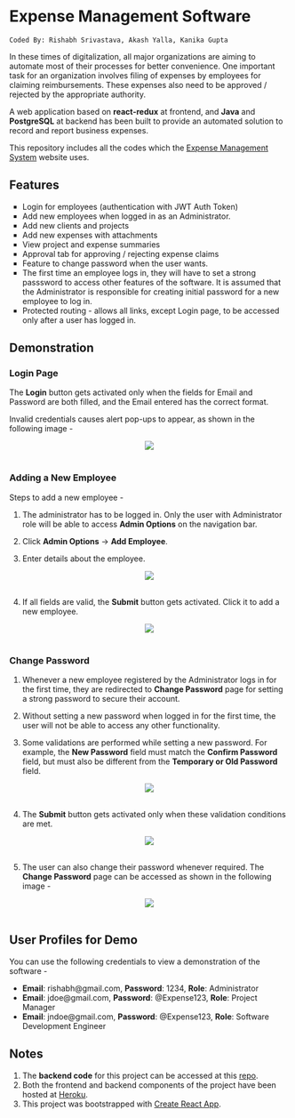 # Expense Management Software
```
Coded By: Rishabh Srivastava, Akash Yalla, Kanika Gupta
```
In these times of digitalization, all major organizations are aiming to automate most of their processes for better convenience. One important task for an organization involves filing of expenses by employees for claiming reimbursements. These expenses also need to be approved / rejected by the appropriate authority.

A web application based on **react-redux** at frontend, and **Java** and **PostgreSQL** at backend has been built to provide an automated solution to record and
report business expenses.

This repository includes all the codes which the [Expense Management System](https://expense-management-system-rs.herokuapp.com/) website uses.

## Features
<ul type="square">
  <li> Login for employees (authentication with JWT Auth Token)
  <li> Add new employees when logged in as an Administrator.
  <li> Add new clients and projects
  <li> Add new expenses with attachments
  <li> View project and expense summaries
  <li> Approval tab for approving / rejecting expense claims
  <li> Feature to change password when the user wants.
  <li> The first time an employee logs in, they will have to set a strong passsword to access other features of the software. It is assumed that the Administrator is responsible for creating initial password for a new employee to log in.
  <li> Protected routing - allows all links, except Login page, to be accessed only after a user has logged in. 
</ul>

## Demonstration
### Login Page
The **Login** button gets activated only when the fields for Email and Password are both filled, and the Email entered has the correct format.

Invalid credentials causes alert pop-ups to appear, as shown in the following image -
<div align = "center">
  <kbd>
    <img src = "https://user-images.githubusercontent.com/39689610/134283484-079f6b2d-b04b-4970-a49f-74d42c43ee76.png">
  </kbd>
 </div>
 <br>

### Adding a New Employee
Steps to add a new employee -
1. The administrator has to be logged in. Only the user with Administrator role will be able to access **Admin Options** on the navigation bar.
2. Click **Admin Options** -> **Add Employee**.

3. Enter details about the employee.
<div align = "center">
  <kbd>
    <img src = "https://user-images.githubusercontent.com/39689610/134284500-d0e42738-d55f-43b8-8c38-7ab455cfc2fd.png">
  </kbd>
 </div>
 <br>
 
4. If all fields are valid, the **Submit** button gets activated. Click it to add a new employee.
<div align = "center">
  <kbd>
    <img src = "https://user-images.githubusercontent.com/39689610/134284524-cb84f266-5317-4098-9f28-4506b2bd379b.png">
  </kbd>
 </div>
 <br>
 
### Change Password
1. Whenever a new employee registered by the Administrator logs in for the first time, they are redirected to **Change Password** page for setting a strong password to secure their account.

2. Without setting a new password when logged in for the first time, the user will not be able to access any other functionality.

3. Some validations are performed while setting a new password. For example, the **New Password** field must match the **Confirm Password** field, but must also be different from the **Temporary or Old Password** field.
<div align = "center">
  <kbd>
    <img src = "https://user-images.githubusercontent.com/39689610/134287005-2dfcb3a4-7c57-4f9a-9061-f3f631328771.png">
  </kbd>
 </div>
 <br>

4. The **Submit** button gets activated only when these validation conditions are met. 
<div align = "center">
  <kbd>
    <img src = "https://user-images.githubusercontent.com/39689610/134285871-9ef8566a-1545-4536-ad14-b607305796f1.png">
  </kbd>
 </div>
 <br>
 
5. The user can also change their password whenever required. The **Change Password** page can be accessed as shown in the following image -
<div align = "center">
  <kbd>
    <img src = "https://user-images.githubusercontent.com/39689610/134286789-1b3c5fe9-0253-4a33-99e1-faa616e3c82d.png">
  </kbd>
 </div>
 <br>
 
## User Profiles for Demo
You can use the following credentials to view a demonstration of the software - 
<ul>
  <li> <b>Email</b>: rishabh@gmail.com, <b>Password</b>: 1234, <b>Role</b>: Administrator
  <li> <b>Email</b>: jdoe@gmail.com, <b>Password</b>: @Expense123, <b>Role</b>: Project Manager
  <li> <b>Email</b>: jndoe@gmail.com, <b>Password</b>: @Expense123, <b>Role</b>: Software Development Engineer
</ul> 

## Notes
1. The **backend code** for this project can be accessed at this [repo](https://github.com/RishabhS66/Expense-Management-Software-Backend).<br>
2. Both the frontend and backend components of the project have been hosted at [Heroku](https://www.heroku.com/). <br>
3. This project was bootstrapped with [Create React App](https://github.com/facebook/create-react-app).


